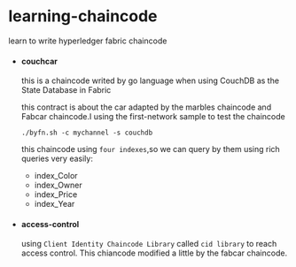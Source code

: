 # learning-chaincode
learn to write hyperledger fabric chaincode

- #### couchcar

  this is a chaincode writed by go language when using CouchDB  as the State Database in Fabric

  this contract is about  the car adapted by the marbles chaincode and Fabcar chaincode.I using the first-network sample to test the chaincode

  `./byfn.sh -c mychannel -s couchdb` 

  this chaincode using `four indexes`,so we can query by them using rich queries very easily:

  - index_Color
  - index_Owner
  - index_Price
  - index_Year

- #### access-control

  using `Client Identity Chaincode Library` called `cid library` to reach access control. This chiancode modified a little by the fabcar chaincode.
